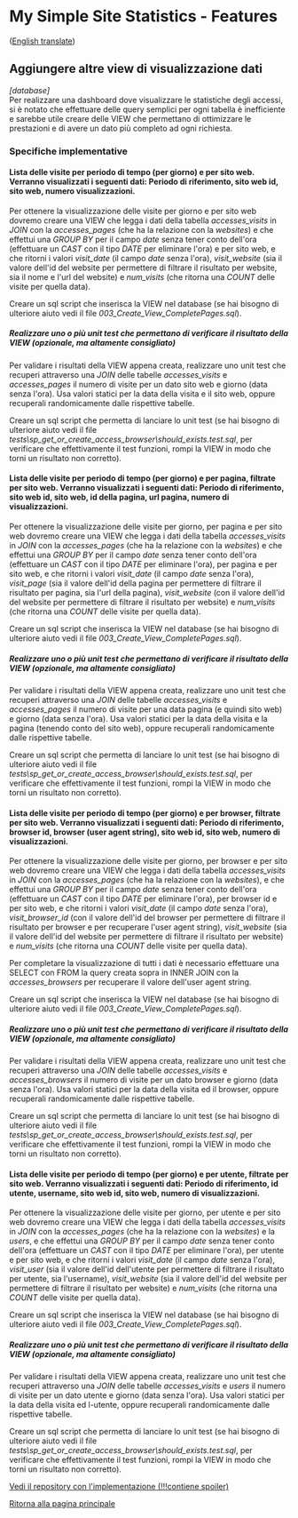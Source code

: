 # My Simple Site Statistics - Features
([English translate](AddViews.md))  

## Aggiungere altre view di visualizzazione dati
*[database]*  
Per realizzare una dashboard dove visualizzare le statistiche degli accessi, si è notato che effettuare delle query semplici per ogni tabella è inefficiente e sarebbe utile creare delle VIEW che permettano di ottimizzare le prestazioni e di avere un dato più completo ad ogni richiesta.  

### Specifiche implementative

#### Lista delle visite per periodo di tempo (per giorno) e per sito web. Verranno visualizzati i seguenti dati: Periodo di riferimento, sito web id, sito web, numero visualizzazioni.

Per ottenere la visualizzazione delle visite per giorno e per sito web dovremo creare una VIEW che legga i dati della tabella *accesses_visits* in *JOIN* con la *accesses_pages* (che ha la relazione con la *websites*) e che effettui una *GROUP BY* per il campo *date* senza tener conto dell'ora (effettuare un *CAST* con il tipo *DATE* per eliminare l'ora) e per sito web, e che ritorni i valori *visit_date* (il campo *date* senza l'ora), *visit_website* (sia il valore dell'id del website per permettere di filtrare il risultato per website, sia il nome e l'url del website) e *num_visits* (che ritorna una *COUNT* delle visite per quella data).

Creare un sql script che inserisca la VIEW nel database (se hai bisogno di ulteriore aiuto vedi il file *003_Create_View_CompletePages.sql*).

##### Realizzare uno o più unit test che permettano di verificare il risultato della VIEW (opzionale, ma altamente consigliato)

Per validare i risultati della VIEW appena creata, realizzare uno unit test che recuperi attraverso una *JOIN* delle tabelle *accesses_visits* e *accesses_pages* il numero di visite per un dato sito web e giorno (data senza l'ora). Usa valori statici per la data della visita e il sito web, oppure recuperali randomicamente dalle rispettive tabelle.

Creare un sql script che permetta di lanciare lo unit test (se hai bisogno di ulteriore aiuto vedi il file *tests\sp_get_or_create_access_browser\should_exists.test.sql*, per verificare che effettivamente il test funzioni, rompi la VIEW in modo che torni un risultato non corretto).

#### Lista delle visite per periodo di tempo (per giorno) e per pagina, filtrate per sito web. Verranno visualizzati i seguenti dati: Periodo di riferimento, sito web id, sito web, id della pagina, url pagina, numero di visualizzazioni.

Per ottenere la visualizzazione delle visite per giorno, per pagina e per sito web dovremo creare una VIEW che legga i dati della tabella *accesses_visits* in *JOIN* con la *accesses_pages* (che ha la relazione con la *websites*) e che effettui una *GROUP BY* per il campo *date* senza tener conto dell'ora (effettuare un *CAST* con il tipo *DATE* per eliminare l'ora), per pagina e per sito web, e che ritorni i valori *visit_date* (il campo *date* senza l'ora), *visit_page* (sia il valore dell'id della pagina per permettere di filtrare il risultato per pagina, sia l'url della pagina), *visit_website* (con il valore dell'id del website per permettere di filtrare il risultato per website) e *num_visits* (che ritorna una *COUNT* delle visite per quella data).

Creare un sql script che inserisca la VIEW nel database (se hai bisogno di ulteriore aiuto vedi il file *003_Create_View_CompletePages.sql*).

##### Realizzare uno o più unit test che permettano di verificare il risultato della VIEW (opzionale, ma altamente consigliato)

Per validare i risultati della VIEW appena creata, realizzare uno unit test che recuperi attraverso una *JOIN* delle tabelle *accesses_visits* e *accesses_pages* il numero di visite per una data pagina (e quindi sito web) e giorno (data senza l'ora). Usa valori statici per la data della visita e la pagina (tenendo conto del sito web), oppure recuperali randomicamente dalle rispettive tabelle.

Creare un sql script che permetta di lanciare lo unit test (se hai bisogno di ulteriore aiuto vedi il file *tests\sp_get_or_create_access_browser\should_exists.test.sql*, per verificare che effettivamente il test funzioni, rompi la VIEW in modo che torni un risultato non corretto).

#### Lista delle visite per periodo di tempo (per giorno) e per browser, filtrate per sito web. Verranno visualizzati i seguenti dati: Periodo di riferimento, browser id, browser (user agent string), sito web id, sito web, numero di visualizzazioni.

Per ottenere la visualizzazione delle visite per giorno, per browser e per sito web dovremo creare una VIEW che legga i dati della tabella *accesses_visits* in *JOIN* con la *accesses_pages* (che ha la relazione con la *websites*), e che effettui una *GROUP BY* per il campo *date* senza tener conto dell'ora (effettuare un *CAST* con il tipo *DATE* per eliminare l'ora), per browser id e per sito web, e che ritorni i valori *visit_date* (il campo *date* senza l'ora), *visit_browser_id* (con il valore dell'id del browser per permettere di filtrare il risultato per browser e per recuperare l'user agent string), *visit_website* (sia il valore dell'id del website per permettere di filtrare il risultato per website) e *num_visits* (che ritorna una *COUNT* delle visite per quella data).

Per completare la visualizzazione di tutti i dati è necessario effettuare una SELECT con FROM la query creata sopra in INNER JOIN con la *accesses_browsers* per recuperare il valore dell'user agent string.

Creare un sql script che inserisca la VIEW nel database (se hai bisogno di ulteriore aiuto vedi il file *003_Create_View_CompletePages.sql*).

##### Realizzare uno o più unit test che permettano di verificare il risultato della VIEW (opzionale, ma altamente consigliato)

Per validare i risultati della VIEW appena creata, realizzare uno unit test che recuperi attraverso una *JOIN* delle tabelle *accesses_visits* e *accesses_browsers* il numero di visite per un dato browser e giorno (data senza l'ora). Usa valori statici per la data della visita ed il browser, oppure recuperali randomicamente dalle rispettive tabelle.

Creare un sql script che permetta di lanciare lo unit test (se hai bisogno di ulteriore aiuto vedi il file *tests\sp_get_or_create_access_browser\should_exists.test.sql*, per verificare che effettivamente il test funzioni, rompi la VIEW in modo che torni un risultato non corretto).

#### Lista delle visite per periodo di tempo (per giorno) e per utente, filtrate per sito web. Verranno visualizzati i seguenti dati: Periodo di riferimento, id utente, username, sito web id, sito web, numero di visualizzazioni.

Per ottenere la visualizzazione delle visite per giorno, per utente e per sito web dovremo creare una VIEW che legga i dati della tabella *accesses_visits* in *JOIN* con la *accesses_pages* (che ha la relazione con la *websites*) e la *users*, e che effettui una *GROUP BY* per il campo *date* senza tener conto dell'ora (effettuare un *CAST* con il tipo *DATE* per eliminare l'ora), per utente e per sito web, e che ritorni i valori *visit_date* (il campo *date* senza l'ora), *visit_user* (sia il valore dell'id dell'utente per permettere di filtrare il risultato per utente, sia l'username), *visit_website* (sia il valore dell'id del website per permettere di filtrare il risultato per website) e *num_visits* (che ritorna una *COUNT* delle visite per quella data).

Creare un sql script che inserisca la VIEW nel database (se hai bisogno di ulteriore aiuto vedi il file *003_Create_View_CompletePages.sql*).

##### Realizzare uno o più unit test che permettano di verificare il risultato della VIEW (opzionale, ma altamente consigliato)

Per validare i risultati della VIEW appena creata, realizzare uno unit test che recuperi attraverso una *JOIN* delle tabelle *accesses_visits* e *users* il numero di visite per un dato utente e giorno (data senza l'ora). Usa valori statici per la data della visita ed l-utente, oppure recuperali randomicamente dalle rispettive tabelle.

Creare un sql script che permetta di lanciare lo unit test (se hai bisogno di ulteriore aiuto vedi il file *tests\sp_get_or_create_access_browser\should_exists.test.sql*, per verificare che effettivamente il test funzioni, rompi la VIEW in modo che torni un risultato non corretto).


[Vedi il repository con l'implementazione (!!!contiene spoiler)](https://github.com/Magicianred/my-simple-site-statistics-mssql/tree/pathFromV0toV1/step01/add-views)  

[Ritorna alla pagina principale](../README_IT.md)  